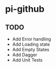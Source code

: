 # pi-github

## TODO
- Add Error handling
- Add Loading state
- Add Empty States
- Add Dagger
- Add Unit Tests